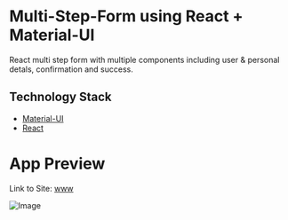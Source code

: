 # Multi-Step-Form using React + Material-UI

React multi step form with multiple components including user & personal detals, confirmation and success.  

## Technology Stack

* [Material-UI](https://material-ui.com/)
* [React](https://reactjs.org/)

# App Preview

Link to Site: [www]()

![Image]()